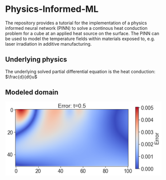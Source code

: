 # Physics-Informed-ML
The repository provides a tutorial for the implementation of a physics informed neural network (PINN) to solve a continous heat conduction problem for a cube at an applied heat source on the surface. The PINN can be used to model the temperature fields within materials exposed to, e.g. laser irradiation in additive manufacturing. 

## Underlying physics
The underlying solved partial differential equation is the heat conduction: 
$\frac{d}{dt}u$


## Modeled domain
![alt text](https://github.com/J-wq/Physics-Informed-ML/blob/main/Error_t%3D0.5.png?raw=true)
